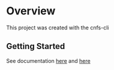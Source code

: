 
# Overview

This project was created with the cnfs-cli

## Getting Started

See documentation [here](http://guides.cnfs.io/getting-started.html)
and [here](https://github.com/rails-on-services/setup)
